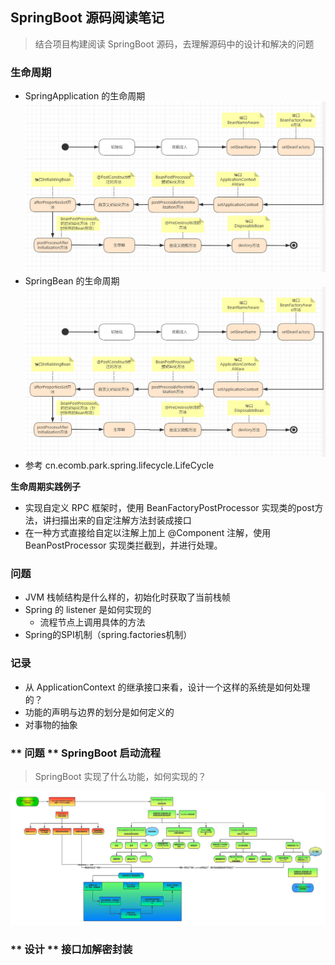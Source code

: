 ## SpringBoot 源码阅读笔记
> 结合项目构建阅读 SpringBoot 源码，去理解源码中的设计和解决的问题

### 生命周期
- SpringApplication 的生命周期 ![spring的生命周期](./images/springbean的生命周期.jpeg)
- SpringBean 的生命周期 ![springbean的生命周期](./images/springbean的生命周期.jpeg)
- 参考 cn.ecomb.park.spring.lifecycle.LifeCycle

**生命周期实践例子**
- 实现自定义 RPC 框架时，使用 BeanFactoryPostProcessor 实现类的post方法，讲扫描出来的自定注解方法封装成接口
- 在一种方式直接给自定以注解上加上 @Component 注解，使用 BeanPostProcessor 实现类拦截到，并进行处理。


### 问题
- JVM 栈帧结构是什么样的，初始化时获取了当前栈帧
- Spring 的 listener 是如何实现的
    - 流程节点上调用具体的方法
- Spring的SPI机制（spring.factories机制）


### 记录
- 从 ApplicationContext 的继承接口来看，设计一个这样的系统是如何处理的？
- 功能的声明与边界的划分是如何定义的
- 对事物的抽象


### ** 问题 ** SpringBoot 启动流程
> SpringBoot 实现了什么功能，如何实现的？

![启动流程](images/springboot启动流程图.jpg)
 
### ** 设计 ** 接口加解密封装